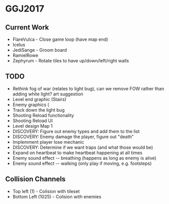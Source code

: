 # GGJ2017

## Current Work
- FlareVulca - Close game loop (have map end)
- Icelus
- JediSange - Groom board
- RamielRowe
- Zephyrum - Rotate tiles to have up/down/left/right walls

## TODO
- Rethink fog of war (relates to light bug), can we remove FOW rather than adding white light? art suggestion
- Level end graphic (Stairs)
- Enemy graphics (
- Track down the light bug
- Shooting Reload functionality
- Shooting Reload UI
- Level design Map 1
- DISCOVERY: Figure out enemy types and add them to the list
- DISCOVERY: Enemy damage the player, figure out "death"
- Implemment player lose mechanic
- DISCOVERY: Determine if we want traps (and what those would be)
- Expand on heartbeat to make heartbeat happening at all times
- Enemy sound effect -- breathing (happens as long as enemy is alive)
- Enemy sound effect -- walking (only play if moving, e.g. footsteps)

## Collision Channels
- Top left (1) - Colision with tileset
- Bottom Left (1025) - Colision with enemies
